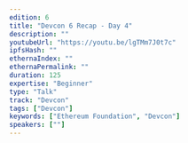 ```yaml
---
edition: 6
title: "Devcon 6 Recap - Day 4"
description: ""
youtubeUrl: "https://youtu.be/lgTMm7J0t7c"
ipfsHash: ""
ethernaIndex: ""
ethernaPermalink: ""
duration: 125
expertise: "Beginner"
type: "Talk"
track: "Devcon"
tags: ["Devcon"]
keywords: ["Ethereum Foundation", "Devcon"]
speakers: [""]
---
```

